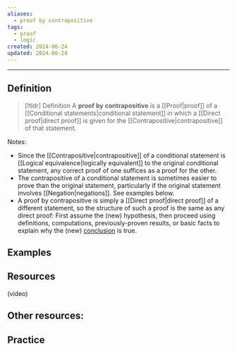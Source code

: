 ```yaml
---
aliases:
  - proof by contrapositive
tags:
  - proof
  - logic
created: 2024-06-24
updated: 2024-06-24
---
```

---
## Definition 

> [!tldr] Definition
> A **proof by contrapositive** is a [[Proof|proof]] of a [[Conditional statements|conditional statement]] in which a [[Direct proof|direct proof]] is given for the [[Contrapositive|contrapositive]] of that statement. 

Notes: 
- Since the [[Contrapositive|contrapositive]] of a conditional statement is [[Logical equivalence|logically equivalent]] to the original conditional statement, any correct proof of one suffices as a proof for the other. 
- The contrapositive of a conditional statement is sometimes easier to prove than the original statement, particularly if the original statement involves [[Negation|negations]]. See examples below. 
- A proof by contrapositive is simply a [[Direct proof|direct proof]] of a different statement, so the structure of such a proof is the same as any direct proof: First assume the (new) hypothesis, then proceed using definitions, computations, previously-proven results, or basic facts to explain why the (new) [conclusion](app://obsidian.md/Conditional%20statements) is true.

## Examples 



## Resources 

(video)

Other resources: 
- 

## Practice 

